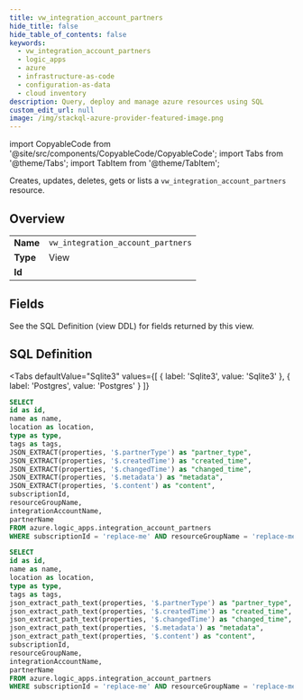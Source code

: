 ```yaml
--- 
title: vw_integration_account_partners
hide_title: false
hide_table_of_contents: false
keywords:
  - vw_integration_account_partners
  - logic_apps
  - azure
  - infrastructure-as-code
  - configuration-as-data
  - cloud inventory
description: Query, deploy and manage azure resources using SQL
custom_edit_url: null
image: /img/stackql-azure-provider-featured-image.png
---
```


import CopyableCode from '@site/src/components/CopyableCode/CopyableCode';
import Tabs from '@theme/Tabs';
import TabItem from '@theme/TabItem';

Creates, updates, deletes, gets or lists a <code>vw_integration_account_partners</code> resource.

## Overview
<table><tbody>
<tr><td><b>Name</b></td><td><code>vw_integration_account_partners</code></td></tr>
<tr><td><b>Type</b></td><td>View</td></tr>
<tr><td><b>Id</b></td><td><CopyableCode code="azure.logic_apps.vw_integration_account_partners" /></td></tr>
</tbody></table>

## Fields

See the SQL Definition (view DDL) for fields returned by this view.

## SQL Definition

<Tabs
defaultValue="Sqlite3"
values={[
{ label: 'Sqlite3', value: 'Sqlite3' },
{ label: 'Postgres', value: 'Postgres' }
]}
>
<TabItem value="Sqlite3">

```sql
SELECT
id as id,
name as name,
location as location,
type as type,
tags as tags,
JSON_EXTRACT(properties, '$.partnerType') as "partner_type",
JSON_EXTRACT(properties, '$.createdTime') as "created_time",
JSON_EXTRACT(properties, '$.changedTime') as "changed_time",
JSON_EXTRACT(properties, '$.metadata') as "metadata",
JSON_EXTRACT(properties, '$.content') as "content",
subscriptionId,
resourceGroupName,
integrationAccountName,
partnerName
FROM azure.logic_apps.integration_account_partners
WHERE subscriptionId = 'replace-me' AND resourceGroupName = 'replace-me' AND integrationAccountName = 'replace-me';
```

</TabItem>
<TabItem value="Postgres">

```sql
SELECT
id as id,
name as name,
location as location,
type as type,
tags as tags,
json_extract_path_text(properties, '$.partnerType') as "partner_type",
json_extract_path_text(properties, '$.createdTime') as "created_time",
json_extract_path_text(properties, '$.changedTime') as "changed_time",
json_extract_path_text(properties, '$.metadata') as "metadata",
json_extract_path_text(properties, '$.content') as "content",
subscriptionId,
resourceGroupName,
integrationAccountName,
partnerName
FROM azure.logic_apps.integration_account_partners
WHERE subscriptionId = 'replace-me' AND resourceGroupName = 'replace-me' AND integrationAccountName = 'replace-me';
```

</TabItem>
</Tabs>
